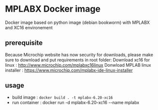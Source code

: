 # MPLABX Docker image

Docker image based on python image (debian bookworm) with MPLABX and XC16 environement

## prerequisite

Because Microchip website has now security for downloads, please make sure to download and put requirements in root folder:
Download xc16 for linux : http://www.microchip.com/mplabxc16linux
Donwload MPLAB linux installer : https://www.microchip.com/mplabx-ide-linux-installer

## usage

- build image : `docker build . -t mplabx-6.20-xc16`
- run container : docker run -d mplabx-6.20-xc16 --name mplabx
